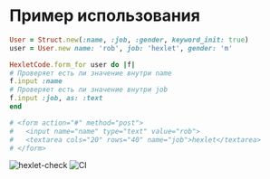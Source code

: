 # Пример использования
```ruby
User = Struct.new(:name, :job, :gender, keyword_init: true)
user = User.new name: 'rob', job: 'hexlet', gender: 'm'

HexletCode.form_for user do |f|
# Проверяет есть ли значение внутри name
f.input :name
# Проверяет есть ли значение внутри job
f.input :job, as: :text
end

# <form action="#" method="post">
#   <input name="name" type="text" value="rob">
#   <textarea cols="20" rows="40" name="job">hexlet</textarea>
# </form>
```

![hexlet-check](https://github.com/lokofan/rails-project-lvl1/actions/workflows/hexlet-check.yml/badge.svg)
![CI](https://github.com/lokofan/rails-project-lvl1/actions/workflows/ci.yml/badge.svg)